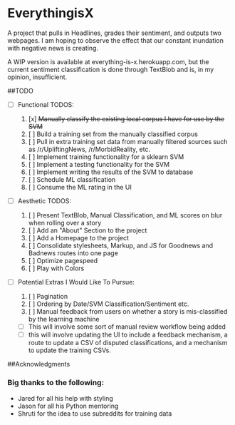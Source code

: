 # EverythingisX
A project that pulls in Headlines, grades their sentiment, and outputs two webpages.  I am hoping to observe the effect that our constant inundation with negative news is creating. 

A WIP version is available at everything-is-x.herokuapp.com, but the current sentiment classification is done through TextBlob and is, in my opinion, insufficient.

##TODO
* [ ] Functional TODOS:
  1. [x] ~~Manually classify the existing local corpus I have for use by the SVM~~
  1. [ ] Build a training set from the manually classified corpus
  1. [ ] Pull in extra training set data from manually filtered sources such as /r/UpliftingNews, /r/MorbidReality, etc.
  1. [ ] Implement training functionality for a sklearn SVM
  1. [ ] Implement a testing functionality for the SVM
  1. [ ] Implement writing the results of the SVM to database
  1. [ ] Schedule ML classification 
  1. [ ] Consume the ML rating in the UI

* [ ] Aesthetic TODOS:
  1. [ ] Present TextBlob, Manual Classification, and ML scores on blur when rolling over a story
  1. [ ] Add an "About" Section to the project
  1. [ ] Add a Homepage to the project
  1. [ ] Consolidate stylesheets, Markup, and JS for Goodnews and Badnews routes into one page
  1. [ ] Optimize pagespeed
  1. [ ] Play with Colors
* [ ] Potential Extras I Would Like To Pursue:
  1. [ ] Pagination
  1. [ ] Ordering by Date/SVM Classification/Sentiment etc.
  1. [ ] Manual feedback from users on whether a story is mis-classified by the learning machine
    * [ ] This will involve some sort of manual review workflow being added
    * [ ] this will involve updating the UI to include a feedback mechanism, a route to update a CSV of disputed classifications, and a mechanism to update the training CSVs. 

##Acknowledgments
### Big thanks to the following:
  * Jared for all his help with styling
  * Jason for all his Python mentoring
  * Shruti for the idea to use subreddits for training data
